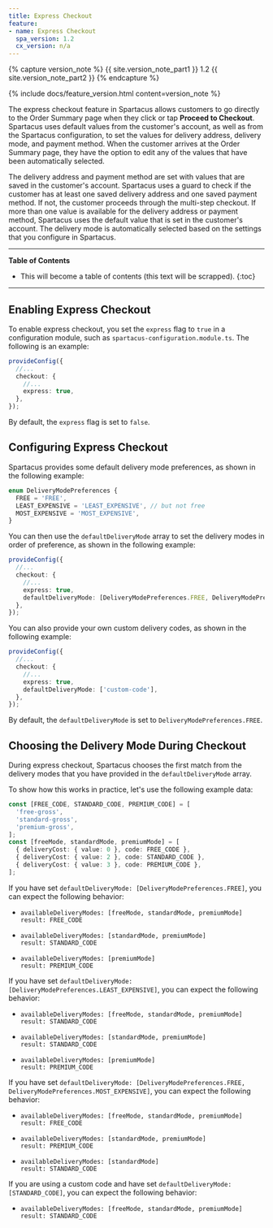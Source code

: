 ```yaml
---
title: Express Checkout
feature:
- name: Express Checkout
  spa_version: 1.2
  cx_version: n/a
---
```


{% capture version_note %}
{{ site.version_note_part1 }} 1.2 {{ site.version_note_part2 }}
{% endcapture %}

{% include docs/feature_version.html content=version_note %}

The express checkout feature in Spartacus allows customers to go directly to the Order Summary page when they click or tap **Proceed to Checkout**. Spartacus uses default values from the customer's account, as well as from the Spartacus configuration, to set the values for delivery address, delivery mode, and payment method. When the customer arrives at the Order Summary page, they have the option to edit any of the values that have been automatically selected.

The delivery address and payment method are set with values that are saved in the customer's account. Spartacus uses a guard to check if the customer has at least one saved delivery address and one saved payment method. If not, the customer proceeds through the multi-step checkout. If more than one value is available for the delivery address or payment method, Spartacus uses the default value that is set in the customer's account. The delivery mode is automatically selected based on the settings that you configure in Spartacus.

***

**Table of Contents**

- This will become a table of contents (this text will be scrapped).
{:toc}

***

## Enabling Express Checkout

To enable express checkout, you set the `express` flag to `true` in a configuration module, such as `spartacus-configuration.module.ts`. The following is an example:

```ts
provideConfig({
  //...
  checkout: {
    //...
    express: true,
  },
});
```

By default, the `express` flag is set to `false`.

## Configuring Express Checkout

Spartacus provides some default delivery mode preferences, as shown in the following example:

```typescript
enum DeliveryModePreferences {
  FREE = 'FREE',
  LEAST_EXPENSIVE = 'LEAST_EXPENSIVE', // but not free
  MOST_EXPENSIVE = 'MOST_EXPENSIVE',
}
```

You can then use the `defaultDeliveryMode` array to set the delivery modes in order of preference, as shown in the following example:

```typescript
provideConfig({
  //...
  checkout: {
    //...
    express: true,
    defaultDeliveryMode: [DeliveryModePreferences.FREE, DeliveryModePreferences.MOST_EXPENSIVE],
  },
});
```

You can also provide your own custom delivery codes, as shown in the following example:

```typescript
provideConfig({
  //...
  checkout: {
    //...
    express: true,
    defaultDeliveryMode: ['custom-code'],
  },
});
```

By default, the `defaultDeliveryMode` is set to `DeliveryModePreferences.FREE`.

## Choosing the Delivery Mode During Checkout

During express checkout, Spartacus chooses the first match from the delivery modes that you have provided in the `defaultDeliveryMode` array.

To show how this works in practice, let's use the following example data:

```typescript
const [FREE_CODE, STANDARD_CODE, PREMIUM_CODE] = [
  'free-gross',
  'standard-gross',
  'premium-gross',
];
const [freeMode, standardMode, premiumMode] = [
  { deliveryCost: { value: 0 }, code: FREE_CODE },
  { deliveryCost: { value: 2 }, code: STANDARD_CODE },
  { deliveryCost: { value: 3 }, code: PREMIUM_CODE },
];
```

If you have set `defaultDeliveryMode: [DeliveryModePreferences.FREE]`, you can expect the following behavior:

- ```text
  availableDeliveryModes: [freeMode, standardMode, premiumMode]
  result: FREE_CODE
  ```

- ```text
  availableDeliveryModes: [standardMode, premiumMode]
  result: STANDARD_CODE
  ```

- ```text
  availableDeliveryModes: [premiumMode]
  result: PREMIUM_CODE
  ```

If you have set `defaultDeliveryMode: [DeliveryModePreferences.LEAST_EXPENSIVE]`, you can expect the following behavior:

- ```text
  availableDeliveryModes: [freeMode, standardMode, premiumMode]
  result: STANDARD_CODE
  ```

- ```text
  availableDeliveryModes: [standardMode, premiumMode]
  result: STANDARD_CODE
  ```

- ```text
  availableDeliveryModes: [premiumMode]
  result: PREMIUM_CODE
  ```

If you have set `defaultDeliveryMode: [DeliveryModePreferences.FREE, DeliveryModePreferences.MOST_EXPENSIVE]`, you can expect the following behavior:

- ```text
  availableDeliveryModes: [freeMode, standardMode, premiumMode]
  result: FREE_CODE
  ```

- ```text
  availableDeliveryModes: [standardMode, premiumMode]
  result: PREMIUM_CODE
  ```

- ```text
  availableDeliveryModes: [standardMode]
  result: STANDARD_CODE
  ```

If you are using a custom code and have set ```defaultDeliveryMode: [STANDARD_CODE]```, you can expect the following behavior:

- ```text
  availableDeliveryModes: [freeMode, standardMode, premiumMode]
  result: STANDARD_CODE
  ```

